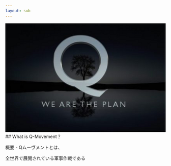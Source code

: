 ```yaml
---
layout: sub
---
```


<img src="images/q1.png" style="text-align:left">
## What is Q-Movement？
  

概要 - Qムーヴメントとは、

全世界で展開されている軍事作戦である


<!--LEARN MORE-->
  
  
